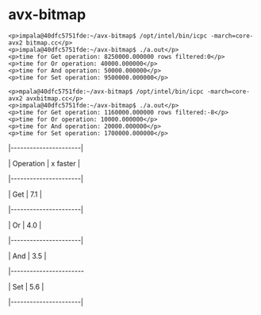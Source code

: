 # avx-bitmap
```
<p>impala@40dfc5751fde:~/avx-bitmap$ /opt/intel/bin/icpc -march=core-avx2 bitmap.cc</p>
<p>impala@40dfc5751fde:~/avx-bitmap$ ./a.out</p>
<p>time for Get operation: 8250000.000000 rows filtered:0</p>
<p>time for Or operation: 40000.000000</p>
<p>time for And operation: 50000.000000</p>
<p>time for Set operation: 9500000.000000</p>
```
```
<p>mpala@40dfc5751fde:~/avx-bitmap$ /opt/intel/bin/icpc -march=core-avx2 avxbitmap.cc</p>
<p>impala@40dfc5751fde:~/avx-bitmap$ ./a.out</p> 
<p>time for Get operation: 1160000.000000 rows filtered:-8</p>
<p>time for Or operation: 10000.000000</p>
<p>time for And operation: 20000.000000</p>
<p>time for Set operation: 1700000.000000</p>
```
<p>|----------------------|</p>
<p>| Operation | x faster |</p>
<p>|----------------------|</p>
<p>|   Get     |   7.1    |</p>
<p>|----------------------|</p>
<p>|   Or      |   4.0    |</p>
<p>|----------------------|</p>
<p>|   And     |   3.5    |</p>
<p>|-----------------------</p>
<p>|   Set     |   5.6    |</p>
<p>|----------------------|</p>

